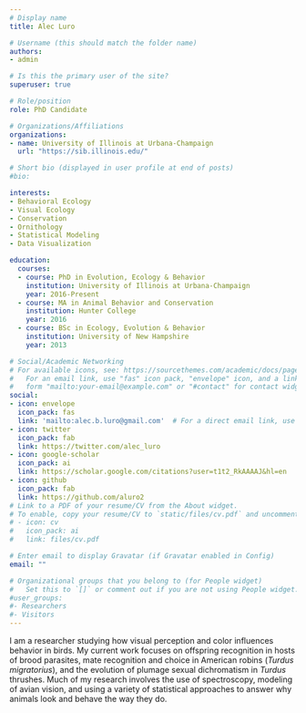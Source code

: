 ```yaml
---
# Display name
title: Alec Luro

# Username (this should match the folder name)
authors:
- admin

# Is this the primary user of the site?
superuser: true

# Role/position
role: PhD Candidate

# Organizations/Affiliations
organizations:
- name: University of Illinois at Urbana-Champaign
  url: "https://sib.illinois.edu/"

# Short bio (displayed in user profile at end of posts)
#bio:

interests:
- Behavioral Ecology
- Visual Ecology
- Conservation
- Ornithology
- Statistical Modeling
- Data Visualization

education:
  courses:
  - course: PhD in Evolution, Ecology & Behavior
    institution: University of Illinois at Urbana-Champaign
    year: 2016-Present
  - course: MA in Animal Behavior and Conservation
    institution: Hunter College
    year: 2016
  - course: BSc in Ecology, Evolution & Behavior
    institution: University of New Hampshire
    year: 2013

# Social/Academic Networking
# For available icons, see: https://sourcethemes.com/academic/docs/page-builder/#icons
#   For an email link, use "fas" icon pack, "envelope" icon, and a link in the
#   form "mailto:your-email@example.com" or "#contact" for contact widget.
social:
- icon: envelope
  icon_pack: fas
  link: 'mailto:alec.b.luro@gmail.com'  # For a direct email link, use "mailto:test@example.org".
- icon: twitter
  icon_pack: fab
  link: https://twitter.com/alec_luro
- icon: google-scholar
  icon_pack: ai
  link: https://scholar.google.com/citations?user=t1t2_RkAAAAJ&hl=en
- icon: github
  icon_pack: fab
  link: https://github.com/aluro2
# Link to a PDF of your resume/CV from the About widget.
# To enable, copy your resume/CV to `static/files/cv.pdf` and uncomment the lines below.
# - icon: cv
#   icon_pack: ai
#   link: files/cv.pdf

# Enter email to display Gravatar (if Gravatar enabled in Config)
email: ""

# Organizational groups that you belong to (for People widget)
#   Set this to `[]` or comment out if you are not using People widget.
#user_groups:
#- Researchers
#- Visitors
---
```


I am a researcher studying how visual perception and color influences behavior in birds. My current work focuses on offspring recognition in hosts of brood parasites, mate recognition and choice in American robins (*Turdus migratorius*), and the evolution of plumage sexual dichromatism in *Turdus* thrushes. Much of my research involves the use of spectroscopy, modeling of avian vision, and using a variety of statistical approaches to answer why animals look and behave the way they do.
